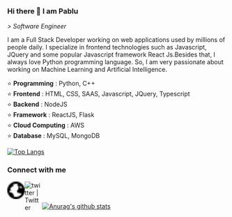 ### Hi there 👋 I am Pablu

<i> > _Software Engineer_ </i>

I am a Full Stack Developer working on web applications used by millions of people daily. I specialize in frontend technologies such as Javascript, JQuery and some popular Javascript framework React Js.Besides that, I always love Python programming language. So, I am very passionate about working on Machine Learning and Artificial Intelligence.

⭐ **Programming** : Python, C++ <br />
⭐ **Frontend** : HTML, CSS, SAAS, Javascript, JQuery, Typescript <br />
⭐ **Backend** : NodeJS <br />
⭐ **Framework** : ReactJS, Flask <br />
⭐ **Cloud Computing** : AWS <br />
⭐ **Database** : MySQL, MongoDB <br />

[![Top Langs](https://github-readme-stats.vercel.app/api/top-langs/?username=arnabbarui5&layout=compact)](https://github.com/anuraghazra/github-readme-stats) <br />

### Connect with me

[<img align="left" alt="learnify.netlify.app" width="40px" src="https://raw.githubusercontent.com/iconic/open-iconic/master/svg/globe.svg" />][website]
[<img align="left" alt="twitter | Twitter" width="40px" src="https://cdn.jsdelivr.net/npm/simple-icon@v3/icons/twitter.svg" />][twitter]
<br/><br />


[![Anurag's github stats](https://github-readme-stats.vercel.app/api?username=arnabbarui5)](https://github.com/anuraghazra/github-readme-stats) 

[website]: https://learnify.netlify.app/
[twitter]: https://twitter.com/ArnabBarui3/
